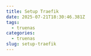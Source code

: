 ```yaml
---
title: Setup Traefik
date: 2025-07-21T18:30:46.381Z
tags:
  - truenas
categories:
  - truenas
slug: setup-traefik
---
```

